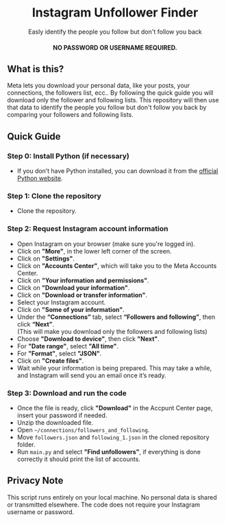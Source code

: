 <div align="center">
  
# Instagram Unfollower Finder 

Easly identify the people you follow but don't follow you back
#### NO PASSWORD OR USERNAME REQUIRED.

</div>

## What is this?

Meta lets you download your personal data, like your posts, your connections, the followers list, ecc.. By following the quick guide you will download only the follower and following lists. This repository will then use that data to identify the people you follow but don't follow you back by comparing your followers and following lists.

## Quick Guide

### Step 0: Install Python (if necessary)
- If you don’t have Python installed, you can download it from the [official Python website](https://www.python.org/).

### Step 1: Clone the repository
- Clone the repository.

### Step 2: Request Instagram account information
- Open Instagram on your browser (make sure you're logged in).
- Click on **"More"**, in the lower left corner of the screen.
- Click on **"Settings"**.
- Click on **"Accounts Center"**, which will take you to the Meta Accounts Center.
- Click on **"Your information and permissions"**.
- Click on **"Download your information"**.
- Click on **"Download or transfer information"**.
- Select your Instagram account.
- Click on **"Some of your information"**.
- Under the **“Connections”** tab, select **“Followers and following”**, then click **“Next”**. \
  (This will make you download only the followers and following lists)
- Choose **"Download to device"**, then click **"Next"**.
- For **"Date range"**, select **"All time"**.
- For **"Format"**, select **"JSON"**.
- Click on **"Create files"**.
- Wait while your information is being prepared. This may take a while, and Instagram will send you an email once it’s ready.
  
### Step 3: Download and run the code
- Once the file is ready, click **"Download"** in the Accpunt Center page, insert your password if needed.
- Unzip the downloaded file.
- Open `~/connections/followers_and_following`.
- Move `followers.json` and `following_1.json` in the cloned repository folder.
- Run `main.py` and select **"Find unfollowers"**, if everything is done correctly it should print the list of accounts.

## Privacy Note
This script runs entirely on your local machine. No personal data is shared or transmitted elsewhere. The code does not require your Instagram username or password.








